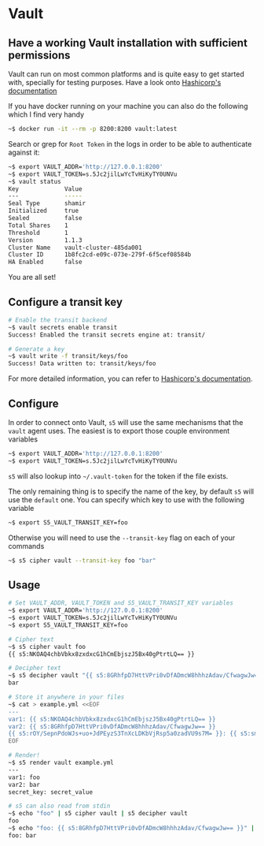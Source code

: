 # Vault

## Have a working Vault installation with sufficient permissions

Vault can run on most common platforms and is quite easy to get started with, specially for testing purposes. Have a look onto [Hashicorp's documentation](https://www.vaultproject.io/docs/install/index.html)

If you have docker running on your machine you can also do the following which I find very handy

```bash
~$ docker run -it --rm -p 8200:8200 vault:latest
```

Search or grep for `Root Token` in the logs in order to be able to authenticate against it:

```bash
~$ export VAULT_ADDR='http://127.0.0.1:8200'
~$ export VAULT_TOKEN=s.5Jc2jilLwYcTvHiKyTY0UNVu
~$ vault status
Key             Value
---             -----
Seal Type       shamir
Initialized     true
Sealed          false
Total Shares    1
Threshold       1
Version         1.1.3
Cluster Name    vault-cluster-485da001
Cluster ID      1b8fc2cd-e09c-073e-279f-6f5cef08584b
HA Enabled      false
```

You are all set!

## Configure a transit key

```bash
# Enable the transit backend
~$ vault secrets enable transit
Success! Enabled the transit secrets engine at: transit/

# Generate a key
~$ vault write -f transit/keys/foo
Success! Data written to: transit/keys/foo
```

For more detailed information, you can refer to [Hashicorp's documentation](https://www.vaultproject.io/docs/secrets/transit/index.html).

## Configure

In order to connect onto Vault, `s5` will use the same mechanisms that the `vault` agent uses. The easiest is to export those couple environment variables

```bash
~$ export VAULT_ADDR='http://127.0.0.1:8200'
~$ export VAULT_TOKEN=s.5Jc2jilLwYcTvHiKyTY0UNVu
```

`s5` will also lookup into `~/.vault-token` for the token if the file exists.

The only remaining thing is to specify the name of the key, by default `s5` will use the `default` one. You can specify which key to use with the following variable

```bash
~$ export S5_VAULT_TRANSIT_KEY=foo
```

Otherwise you will need to use the `--transit-key` flag on each of your commands

```bash
~$ s5 cipher vault --transit-key foo "bar"
```

## Usage

```bash
# Set VAULT_ADDR, VAULT_TOKEN and S5_VAULT_TRANSIT_KEY variables
~$ export VAULT_ADDR='http://127.0.0.1:8200'
~$ export VAULT_TOKEN=s.5Jc2jilLwYcTvHiKyTY0UNVu
~$ export S5_VAULT_TRANSIT_KEY=foo

# Cipher text
~$ s5 cipher vault foo
{{ s5:NKOAQ4chbVbkx8zxdxcG1hCmEbjszJ5Bx40gPtrtLQ== }}

# Decipher text
~$ s5 decipher vault "{{ s5:8GRhfpD7HttVPri0vDfADmcW8hhhzAdav/CfwagwJw== }}"
bar

# Store it anywhere in your files
~$ cat > example.yml <<EOF
---
var1: {{ s5:NKOAQ4chbVbkx8zxdxcG1hCmEbjszJ5Bx40gPtrtLQ== }}
var2: {{ s5:8GRhfpD7HttVPri0vDfADmcW8hhhzAdav/CfwagwJw== }}
{{ s5:rOY/SepnPdoWJs+uo+JdPEyzS3TnXcLDKbVjRsp5a0zadVU9s7M= }}: {{ s5:smx5lDxYeRUL9pwq7LyAT0YfmfGFDAfHPQJ5faTsw4HCAdosdLc= }}
EOF

# Render!
~$ s5 render vault example.yml
---
var1: foo
var2: bar
secret_key: secret_value

# s5 can also read from stdin
~$ echo "foo" | s5 cipher vault | s5 decipher vault
foo
~$ echo "foo: {{ s5:8GRhfpD7HttVPri0vDfADmcW8hhhzAdav/CfwagwJw== }}" | s5 render vault
foo: bar
```
